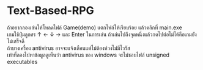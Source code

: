 # Text-Based-RPG
ถ้าอยากลองเล่นให้โหลดไฟล์ Game(demo) แตกไฟล์ให้เรียบร้อย แล้วคลิกที่ main.exe<br>
เกมใช้ปุ่มลูกศร ↑ ← ↓ → และ Enter ในการเล่น
ถ้าเล่นไปถึงจุดหนึ่งแล้วกดไปต่อไม่ได้คือเกมยังไม่เสร็จดี<br>
ถ้าบางเครื่อง antivirus อาจจะแจ้งเตือนแต่ไม่ต้องห่วงไม่มีไวรัส<br>
เท่าที่ลองไปหาข้อมูลดูเห็นว่า antivirus ของ windows จะไม่ชอบไฟล์ unsigned executables<br>
